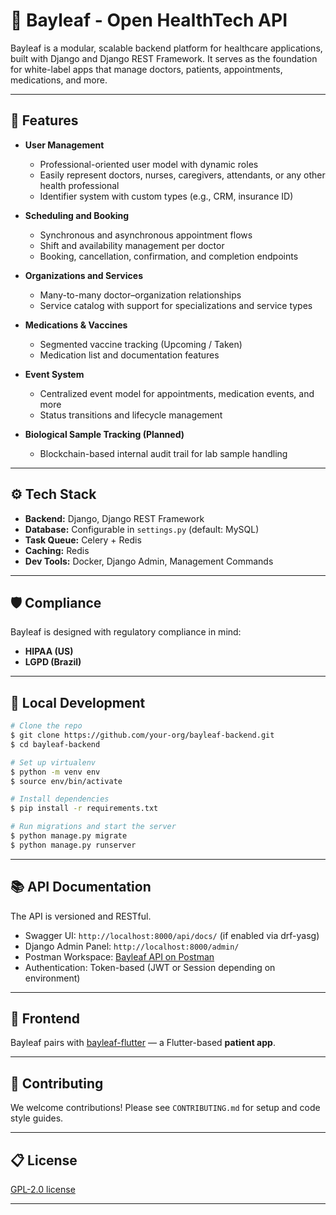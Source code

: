 # 🌿 Bayleaf - Open HealthTech API

Bayleaf is a modular, scalable backend platform for healthcare applications, built with Django and Django REST Framework. It serves as the foundation for white-label apps that manage doctors, patients, appointments, medications, and more.

---

## 🚀 Features

- **User Management**
  - Professional-oriented user model with dynamic roles
  - Easily represent doctors, nurses, caregivers, attendants, or any other health professional
  - Identifier system with custom types (e.g., CRM, insurance ID)

- **Scheduling and Booking**
  - Synchronous and asynchronous appointment flows
  - Shift and availability management per doctor
  - Booking, cancellation, confirmation, and completion endpoints

- **Organizations and Services**
  - Many-to-many doctor–organization relationships
  - Service catalog with support for specializations and service types

- **Medications & Vaccines**
  - Segmented vaccine tracking (Upcoming / Taken)
  - Medication list and documentation features

- **Event System**
  - Centralized event model for appointments, medication events, and more
  - Status transitions and lifecycle management

- **Biological Sample Tracking (Planned)**
  - Blockchain-based internal audit trail for lab sample handling

---

## ⚙️ Tech Stack

- **Backend:** Django, Django REST Framework
- **Database:** Configurable in `settings.py` (default: MySQL)
- **Task Queue:** Celery + Redis
- **Caching:** Redis
- **Dev Tools:** Docker, Django Admin, Management Commands

---

## 🛡 Compliance

Bayleaf is designed with regulatory compliance in mind:

- **HIPAA (US)**
- **LGPD (Brazil)**

---

## 🧪 Local Development

```bash
# Clone the repo
$ git clone https://github.com/your-org/bayleaf-backend.git
$ cd bayleaf-backend

# Set up virtualenv
$ python -m venv env
$ source env/bin/activate

# Install dependencies
$ pip install -r requirements.txt

# Run migrations and start the server
$ python manage.py migrate
$ python manage.py runserver
```

---

## 📚 API Documentation

The API is versioned and RESTful.

- Swagger UI: `http://localhost:8000/api/docs/` (if enabled via drf-yasg)
- Django Admin Panel: `http://localhost:8000/admin/`
- Postman Workspace: [Bayleaf API on Postman](https://www.postman.com/sierralogics/workspace/bayleaf-api)
- Authentication: Token-based (JWT or Session depending on environment)

---

## 🥉 Frontend

Bayleaf pairs with [bayleaf-flutter](https://github.com/vnonnenmacher/bayleaf-flutter) — a Flutter-based **patient app**.

---

## 🤝 Contributing

We welcome contributions! Please see `CONTRIBUTING.md` for setup and code style guides.

---

## 📋 License

[GPL-2.0 license](./LICENSE)

---
